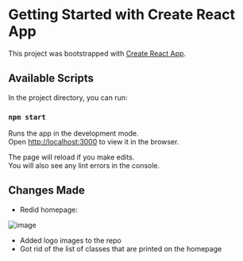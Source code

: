 # Getting Started with Create React App

This project was bootstrapped with [Create React App](https://github.com/facebook/create-react-app).

## Available Scripts

In the project directory, you can run:

### `npm start`

Runs the app in the development mode.\
Open [http://localhost:3000](http://localhost:3000) to view it in the browser.

The page will reload if you make edits.\
You will also see any lint errors in the console.

## Changes Made
* Redid homepage:

![image](https://user-images.githubusercontent.com/33489293/135940267-015b62fe-ab8c-4267-86bd-8612bb66ea9f.png)

* Added logo images to the repo
* Got rid of the list of classes that are printed on the homepage

